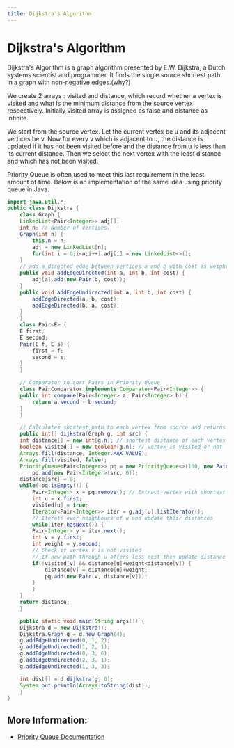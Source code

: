 ```yaml
---
title: Dijkstra's Algorithm
---
```

# Dijkstra's Algorithm

Dijkstra's Algorithm is a graph algorithm presented by E.W. Dijkstra, a Dutch systems scientist and programmer. It finds the single source shortest path in a graph with non-negative edges.(why?)

We create 2 arrays : visited and distance, which record whether a vertex is visited and what is the minimum distance from the source vertex respectively. Initially visited array is assigned as false and distance as infinite.

We start from the source vertex. Let the current vertex be u and its adjacent vertices be v. Now for every v which is adjacent to u, the distance is updated if it has not been visited before and the distance from u is less than its current distance. Then we select the next vertex with the least distance and which has not been visited.

Priority Queue is often used to meet this last requirement in the least amount of time. Below is an implementation of the same idea using priority queue in Java.

```java
import java.util.*;
public class Dijkstra {
    class Graph {
	LinkedList<Pair<Integer>> adj[];
	int n; // Number of vertices.
	Graph(int n) {
	    this.n = n;
	    adj = new LinkedList[n];
	    for(int i = 0;i<n;i++) adj[i] = new LinkedList<>();
	}
	// add a directed edge between vertices a and b with cost as weight
	public void addEdgeDirected(int a, int b, int cost) {
	    adj[a].add(new Pair(b, cost));
	}
	public void addEdgeUndirected(int a, int b, int cost) {
	    addEdgeDirected(a, b, cost);
	    addEdgeDirected(b, a, cost);
	}
    }
    class Pair<E> {
	E first;
	E second;
	Pair(E f, E s) {
	    first = f;
	    second = s;
	}
    }

    // Comparator to sort Pairs in Priority Queue
    class PairComparator implements Comparator<Pair<Integer>> {
	public int compare(Pair<Integer> a, Pair<Integer> b) {
	    return a.second - b.second;
	}
    }

    // Calculates shortest path to each vertex from source and returns the distance
    public int[] dijkstra(Graph g, int src) {
	int distance[] = new int[g.n]; // shortest distance of each vertex from src
	boolean visited[] = new boolean[g.n]; // vertex is visited or not
	Arrays.fill(distance, Integer.MAX_VALUE);
	Arrays.fill(visited, false);
	PriorityQueue<Pair<Integer>> pq = new PriorityQueue<>(100, new PairComparator());
        pq.add(new Pair<Integer>(src, 0));
	distance[src] = 0;
	while(!pq.isEmpty()) {
	    Pair<Integer> x = pq.remove(); // Extract vertex with shortest distance from src
	    int u = x.first;
	    visited[u] = true;
	    Iterator<Pair<Integer>> iter = g.adj[u].listIterator();
	    // Iterate over neighbours of u and update their distances
	    while(iter.hasNext()) {
		Pair<Integer> y = iter.next();
		int v = y.first;
		int weight = y.second;
		// Check if vertex v is not visited
		// If new path through u offers less cost then update distance array and add to pq
		if(!visited[v] && distance[u]+weight<distance[v]) {
		    distance[v] = distance[u]+weight;
		    pq.add(new Pair(v, distance[v]));
		}
	    }
	}
	return distance;
    }

    public static void main(String args[]) {
	Dijkstra d = new Dijkstra();
	Dijkstra.Graph g = d.new Graph(4);
	g.addEdgeUndirected(0, 1, 2);
	g.addEdgeUndirected(1, 2, 1);
	g.addEdgeUndirected(0, 3, 6);
	g.addEdgeUndirected(2, 3, 1);
	g.addEdgeUndirected(1, 3, 3);

	int dist[] = d.dijkstra(g, 0);
	System.out.println(Arrays.toString(dist));
    }
}
```

## More Information: 
- [Priority Queue Documentation](https://docs.oracle.com/javase/7/docs/api/java/util/PriorityQueue.html)
